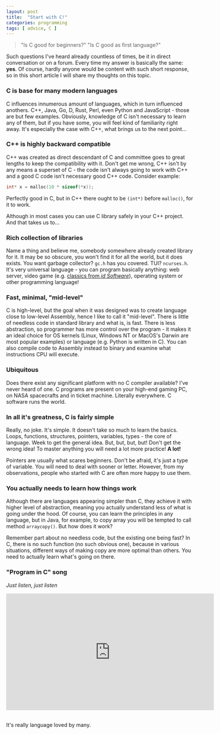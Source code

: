 ```yaml
---
layout: post
title:  "Start with C!"
categories: programming
tags: [ advice, C ]
---
```


> "Is C good for beginners?" "Is C good as first language?"

Such questions I've heard already countless of times, be it in direct conversation
or on a forum. Every time my answer is basically the same: **yes**.
Of course, hardly anyone would be content with such short response, so in this
short article I will share my thoughts on this topic.

### C is base for many modern languages

C influences innumerous amount of languages, which in turn influenced anothers.
C++, Java, Go, D, Rust, Perl, even Python and JavaScript - those are but few examples.
Obviously, knowledge of C isn't necessary to learn any of them, but if you have
some, you will feel kind of familiarity right away. It's especially the case
with C++, what brings us to the next point...

### C++ is highly backward compatible

C++ was created as direct descendant of C and committee goes to great lengths
to keep the compatibility with it. Don't get me wrong, C++ isn't by any means
a superset of C - the code isn't always going to work with C++ and a good C
code isn't necessary good C++ code. Consider example:
```c
int* x = malloc(10 * sizeof(*x));
```
Perfectly good in C, but in C++ there ought to be `(int*)` before `malloc()`,
for it to work.

Although in most cases you can use C library safely in your C++ project.
And that takes us to...

### Rich collection of libraries

Name a thing and believe me, somebody somewhere already created library for it.
It may be so obscure, you won't find it for all the world, but it does exists.
You want garbage collector? `gc.h` has you covered. TUI? `ncurses.h`.
It's very universal language - you can program basically anything: web server,
video game (e.g. [classics from _id Software_](https://github.com/id-Software)),
operating system or other programming language!

### Fast, minimal, "mid-level"

C is high-level, but the goal when it was designed was to create language
close to low-level Assembly, hence I like to call it "mid-level". There is little
of needless code in standard library and what is, is fast. There is less
abstraction, so programmer has more control over the program&nbsp;- it makes it
an ideal choice for OS kernels (Linux, Windows NT or MacOS's Darwin are most
popular examples) or language (e.g. Python is written in C). You can also compile
code to Assembly instead to binary and examine what instructions CPU will execute.

### Ubiquitous

Does there exist any significant platform with no C compiler available?
I've never heard of one. C programs are present on your high-end gaming PC,
on NASA spacecrafts and in ticket machine. Literally everywhere. C software runs
the world.

### In all it's greatness, C is fairly simple

Really, no joke. It's simple. It doesn't take so much to learn the basics.
Loops, functions, structures, pointers, variables, types - the core of language.
Week to get the general idea. But, but, but, but! Don't get the wrong idea! To
master anything you will need a lot more practice! **A lot!**

Pointers are usually what scares beginners. Don't be afraid, it's just a type
of variable. You will need to deal with sooner or letter. However, from my
observations, people who started with C are often more happy to use them.

### You actually needs to learn how things work

Although there are languages appearing simpler than C, they achieve it with
higher level of abstraction, meaning you actually understand less of what is
going under the hood. Of course, you can learn the principles in any language,
but in Java, for example, to copy array you will be
tempted to call method `arraycopy()`. But how does it work?

Remember part about no needless code, but the existing one being fast?
In C, there is no such function (no such obvious one), because in various
situations, different ways of making copy are more optimal than others.
You need to actually learn what's going on there.

### "Program in C" song

_Just listen, just listen_

<iframe width="560" height="315" src="https://www.youtube.com/embed/tas0O586t80" frameborder="0" allow="accelerometer; encrypted-media; gyroscope; picture-in-picture" allowfullscreen></iframe>

<br>It's really language loved by many.
